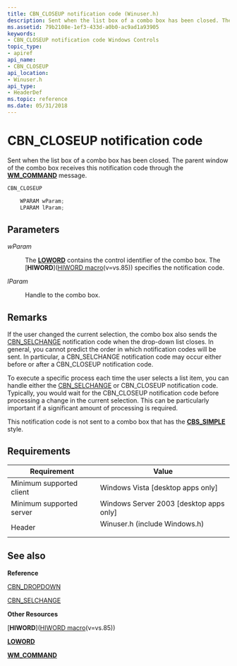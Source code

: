 ```yaml
---
title: CBN_CLOSEUP notification code (Winuser.h)
description: Sent when the list box of a combo box has been closed. The parent window of the combo box receives this notification code through the WM\_COMMAND message.
ms.assetid: 79b2108e-1ef3-433d-a0b0-ac9ad1a93905
keywords:
- CBN_CLOSEUP notification code Windows Controls
topic_type:
- apiref
api_name:
- CBN_CLOSEUP
api_location:
- Winuser.h
api_type:
- HeaderDef
ms.topic: reference
ms.date: 05/31/2018
---
```


# CBN\_CLOSEUP notification code

Sent when the list box of a combo box has been closed. The parent window of the combo box receives this notification code through the [**WM\_COMMAND**](/windows/desktop/menurc/wm-command) message.


```C++
CBN_CLOSEUP

    WPARAM wParam;
    LPARAM lParam; 
```



## Parameters

<dl> <dt>

*wParam* 
</dt> <dd>

The [**LOWORD**](/previous-versions/windows/desktop/legacy/ms632659(v=vs.85)) contains the control identifier of the combo box. The [**HIWORD**]([HIWORD macro](../winmsg/hiword.md)(v=vs.85)) specifies the notification code.

</dd> <dt>

*lParam* 
</dt> <dd>

Handle to the combo box.

</dd> </dl>

## Remarks

If the user changed the current selection, the combo box also sends the [CBN\_SELCHANGE](cbn-selchange.md) notification code when the drop-down list closes. In general, you cannot predict the order in which notification codes will be sent. In particular, a CBN\_SELCHANGE notification code may occur either before or after a CBN\_CLOSEUP notification code.

To execute a specific process each time the user selects a list item, you can handle either the [CBN\_SELCHANGE](cbn-selchange.md) or CBN\_CLOSEUP notification code. Typically, you would wait for the CBN\_CLOSEUP notification code before processing a change in the current selection. This can be particularly important if a significant amount of processing is required.

This notification code is not sent to a combo box that has the [**CBS\_SIMPLE**](combo-box-styles.md) style.

## Requirements



| Requirement | Value |
|-------------------------------------|----------------------------------------------------------------------------------------------------------|
| Minimum supported client<br/> | Windows Vista \[desktop apps only\]<br/>                                                           |
| Minimum supported server<br/> | Windows Server 2003 \[desktop apps only\]<br/>                                                     |
| Header<br/>                   | <dl> <dt>Winuser.h (include Windows.h)</dt> </dl> |



## See also

<dl> <dt>

**Reference**
</dt> <dt>

[CBN\_DROPDOWN](cbn-dropdown.md)
</dt> <dt>

[CBN\_SELCHANGE](cbn-selchange.md)
</dt> <dt>

**Other Resources**
</dt> <dt>

[**HIWORD**]([HIWORD macro](../winmsg/hiword.md)(v=vs.85))
</dt> <dt>

[**LOWORD**](/previous-versions/windows/desktop/legacy/ms632659(v=vs.85))
</dt> <dt>

[**WM\_COMMAND**](/windows/desktop/menurc/wm-command)
</dt> </dl>

 

